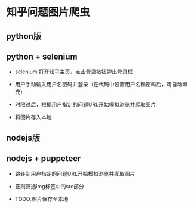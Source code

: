 # 知乎问题图片爬虫

## python版

## python + selenium

- selenium 打开知乎主页，点击登录按钮弹出登录框

- 用户手动输入用户名密码并登录（在代码中设置用户名和密码后，可自动填充）

- 时限过后，根据用户指定的问题URL开始模拟浏览并爬取图片

- 将图片存入本地

## nodejs版

## nodejs + puppeteer

- 跳转到用户指定的问题URL开始模拟浏览并爬取图片

- 正则筛选img标签中的src部分

- TODO:图片保存至本地